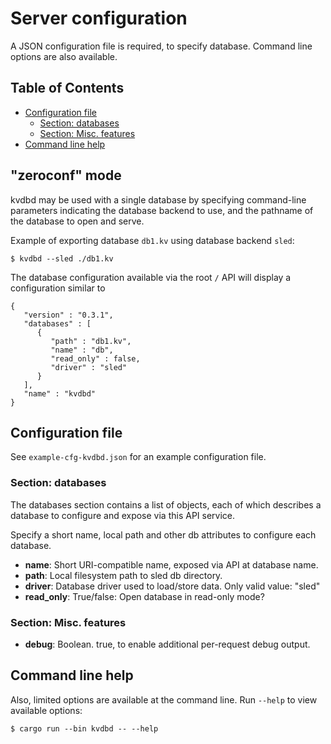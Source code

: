 
# Server configuration

A JSON configuration file is required, to specify database.  Command line 
options are also available.

## Table of Contents

* [Configuration file](#configuration-file)
   * [Section: databases](#section-databases)
   * [Section: Misc. features](#section-misc-features)
* [Command line help](#command-line-help)

## "zeroconf" mode

kvdbd may be used with a single database by specifying command-line
parameters indicating the database backend to use, and the pathname of
the database to open and serve.

Example of exporting database `db1.kv` using database backend `sled`:
```
$ kvdbd --sled ./db1.kv
```

The database configuration available via the root `/` API will display
a configuration similar to
```
{
   "version" : "0.3.1",
   "databases" : [
      {
         "path" : "db1.kv",
         "name" : "db",
         "read_only" : false,
         "driver" : "sled"
      }
   ],
   "name" : "kvdbd"
}
```

## Configuration file

See `example-cfg-kvdbd.json` for an example configuration file.

### Section: databases

The databases section contains a list of objects, each of which
describes a database to configure and expose via this API service.

Specify a short name, local path and other db attributes to configure
each database.

* **name**:  Short URI-compatible name, exposed via API at database
  name.
* **path**:  Local filesystem path to sled db directory.
* **driver**:  Database driver used to load/store data. Only valid value: "sled"
* **read_only**:  True/false:  Open database in read-only mode?

### Section: Misc. features

* **debug**:  Boolean.  true, to enable additional per-request debug output.

## Command line help

Also, limited options are available at the command line.  Run `--help`
to view available options:

```
$ cargo run --bin kvdbd -- --help
```


